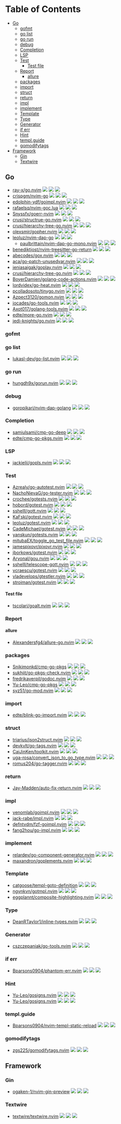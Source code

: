 # Table of Contents

<!-- toc -->

- [Go](#go)
  - [gofmt](#gofmt)
  - [go list](#go-list)
  - [go run](#go-run)
  - [debug](#debug)
  - [Completion](#completion)
  - [LSP](#lsp)
  - [Test](#test)
    - [Test file](#test-file)
  - [Report](#report)
    - [allure](#allure)
  - [packages](#packages)
  - [import](#import)
  - [struct](#struct)
  - [return](#return)
  - [impl](#impl)
  - [implement](#implement)
  - [Template](#template)
  - [Type](#type)
  - [Generator](#generator)
  - [if err](#if-err)
  - [Hint](#hint)
  - [templ.guide](#templguide)
  - [gomodifytags](#gomodifytags)
- [Framework](#framework)
  - [Gin](#gin)
  - [Textwire](#textwire)

<!-- tocstop -->

## Go

- [ray-x/go.nvim](https://github.com/ray-x/go.nvim) ![](https://img.shields.io/github/stars/ray-x/go.nvim) ![](https://img.shields.io/github/last-commit/ray-x/go.nvim) ![](https://img.shields.io/github/commit-activity/y/ray-x/go.nvim)
- [crispgm/nvim-go](https://github.com/crispgm/nvim-go) ![](https://img.shields.io/github/stars/crispgm/nvim-go) ![](https://img.shields.io/github/last-commit/crispgm/nvim-go) ![](https://img.shields.io/github/commit-activity/y/crispgm/nvim-go)
- [edolphin-ydf/goimpl.nvim](https://github.com/edolphin-ydf/goimpl.nvim) ![](https://img.shields.io/github/stars/edolphin-ydf/goimpl.nvim) ![](https://img.shields.io/github/last-commit/edolphin-ydf/goimpl.nvim) ![](https://img.shields.io/github/commit-activity/y/edolphin-ydf/goimpl.nvim)
- [rafaelsq/nvim-goc.lua](https://github.com/rafaelsq/nvim-goc.lua) ![](https://img.shields.io/github/stars/rafaelsq/nvim-goc.lua) ![](https://img.shields.io/github/last-commit/rafaelsq/nvim-goc.lua) ![](https://img.shields.io/github/commit-activity/y/rafaelsq/nvim-goc.lua)
- [Snyssfx/goerr-nvim](https://github.com/Snyssfx/goerr-nvim) ![](https://img.shields.io/github/stars/Snyssfx/goerr-nvim) ![](https://img.shields.io/github/last-commit/Snyssfx/goerr-nvim) ![](https://img.shields.io/github/commit-activity/y/Snyssfx/goerr-nvim)
- [crusj/structrue-go.nvim](https://github.com/crusj/structrue-go.nvim) ![](https://img.shields.io/github/stars/crusj/structrue-go.nvim) ![](https://img.shields.io/github/last-commit/crusj/structrue-go.nvim) ![](https://img.shields.io/github/commit-activity/y/crusj/structrue-go.nvim)
- [crusj/hierarchy-tree-go.nvim](https://github.com/crusj/hierarchy-tree-go.nvim) ![](https://img.shields.io/github/stars/crusj/hierarchy-tree-go.nvim) ![](https://img.shields.io/github/last-commit/crusj/hierarchy-tree-go.nvim) ![](https://img.shields.io/github/commit-activity/y/crusj/hierarchy-tree-go.nvim)
- [olexsmir/gopher.nvim](https://github.com/olexsmir/gopher.nvim) ![](https://img.shields.io/github/stars/olexsmir/gopher.nvim) ![](https://img.shields.io/github/last-commit/olexsmir/gopher.nvim) ![](https://img.shields.io/github/commit-activity/y/olexsmir/gopher.nvim)
- [leoluz/nvim-dap-go](https://github.com/leoluz/nvim-dap-go) ![](https://img.shields.io/github/stars/leoluz/nvim-dap-go) ![](https://img.shields.io/github/last-commit/leoluz/nvim-dap-go) ![](https://img.shields.io/github/commit-activity/y/leoluz/nvim-dap-go)
  - [paulbrittain/nvim-dap-go-mono.nvim](https://github.com/paulbrittain/nvim-dap-go-mono.nvim) ![](https://img.shields.io/github/stars/paulbrittain/nvim-dap-go-mono.nvim) ![](https://img.shields.io/github/last-commit/paulbrittain/nvim-dap-go-mono.nvim) ![](https://img.shields.io/github/commit-activity/y/paulbrittain/nvim-dap-go-mono.nvim)
- [benediktjost/nvim-treesitter-go-return](https://github.com/benediktjost/nvim-treesitter-go-return) ![](https://img.shields.io/github/stars/benediktjost/nvim-treesitter-go-return) ![](https://img.shields.io/github/last-commit/benediktjost/nvim-treesitter-go-return) ![](https://img.shields.io/github/commit-activity/y/benediktjost/nvim-treesitter-go-return)
- [abecodes/gox.nvim](https://github.com/abecodes/gox.nvim) ![](https://img.shields.io/github/stars/abecodes/gox.nvim) ![](https://img.shields.io/github/last-commit/abecodes/gox.nvim) ![](https://img.shields.io/github/commit-activity/y/abecodes/gox.nvim)
- [aca/go-patch-unusedvar.nvim](https://github.com/aca/go-patch-unusedvar.nvim) ![](https://img.shields.io/github/stars/aca/go-patch-unusedvar.nvim) ![](https://img.shields.io/github/last-commit/aca/go-patch-unusedvar.nvim) ![](https://img.shields.io/github/commit-activity/y/aca/go-patch-unusedvar.nvim)
- [jeniasaigak/goplay.nvim](https://github.com/jeniasaigak/goplay.nvim) ![](https://img.shields.io/github/stars/jeniasaigak/goplay.nvim) ![](https://img.shields.io/github/last-commit/jeniasaigak/goplay.nvim) ![](https://img.shields.io/github/commit-activity/y/jeniasaigak/goplay.nvim)
- [crusj/hierarchy-tree-go.nvim](https://github.com/crusj/hierarchy-tree-go.nvim) ![](https://img.shields.io/github/stars/crusj/hierarchy-tree-go.nvim) ![](https://img.shields.io/github/last-commit/crusj/hierarchy-tree-go.nvim) ![](https://img.shields.io/github/commit-activity/y/crusj/hierarchy-tree-go.nvim)
- [BoyerDamien/golang-code-actions.nvim](https://github.com/BoyerDamien/golang-code-actions.nvim) ![](https://img.shields.io/github/stars/BoyerDamien/golang-code-actions.nvim) ![](https://img.shields.io/github/last-commit/BoyerDamien/golang-code-actions.nvim) ![](https://img.shields.io/github/commit-activity/y/BoyerDamien/golang-code-actions.nvim)
- [lordvidex/go-heat.nvim](https://github.com/lordvidex/go-heat.nvim) ![](https://img.shields.io/github/stars/lordvidex/go-heat.nvim) ![](https://img.shields.io/github/last-commit/lordvidex/go-heat.nvim) ![](https://img.shields.io/github/commit-activity/y/lordvidex/go-heat.nvim)
- [pcolladosoto/tinygo.nvim](https://github.com/pcolladosoto/tinygo.nvim) ![](https://img.shields.io/github/stars/pcolladosoto/tinygo.nvim) ![](https://img.shields.io/github/last-commit/pcolladosoto/tinygo.nvim) ![](https://img.shields.io/github/commit-activity/y/pcolladosoto/tinygo.nvim)
- [Azpect3120/gomon.nvim](https://github.com/Azpect3120/gomon.nvim) ![](https://img.shields.io/github/stars/Azpect3120/gomon.nvim) ![](https://img.shields.io/github/last-commit/Azpect3120/gomon.nvim) ![](https://img.shields.io/github/commit-activity/y/Azpect3120/gomon.nvim)
- [jocades/go-tools.nvim](https://github.com/jocades/go-tools.nvim) ![](https://img.shields.io/github/stars/jocades/go-tools.nvim) ![](https://img.shields.io/github/last-commit/jocades/go-tools.nvim) ![](https://img.shields.io/github/commit-activity/y/jocades/go-tools.nvim)
- [Axot017/golang-tools.nvim](https://github.com/Axot017/golang-tools.nvim) ![](https://img.shields.io/github/stars/Axot017/golang-tools.nvim) ![](https://img.shields.io/github/last-commit/Axot017/golang-tools.nvim) ![](https://img.shields.io/github/commit-activity/y/Axot017/golang-tools.nvim)
- [edte/more-go.nvim](https://github.com/edte/more-go.nvim) ![](https://img.shields.io/github/stars/edte/more-go.nvim) ![](https://img.shields.io/github/last-commit/edte/more-go.nvim) ![](https://img.shields.io/github/commit-activity/y/edte/more-go.nvim)
- [jedi-knights/go.nvim](https://github.com/jedi-knights/go.nvim) ![](https://img.shields.io/github/stars/jedi-knights/go.nvim) ![](https://img.shields.io/github/last-commit/jedi-knights/go.nvim) ![](https://img.shields.io/github/commit-activity/y/jedi-knights/go.nvim)

### gofmt


### go list

- [lukasl-dev/go-list.nvim](https://github.com/lukasl-dev/go-list.nvim) ![](https://img.shields.io/github/stars/lukasl-dev/go-list.nvim) ![](https://img.shields.io/github/last-commit/lukasl-dev/go-list.nvim) ![](https://img.shields.io/github/commit-activity/y/lukasl-dev/go-list.nvim)

### go run

- [hungdh9x/gorun.nvim](https://github.com/hungdh9x/gorun.nvim) ![](https://img.shields.io/github/stars/hungdh9x/gorun.nvim) ![](https://img.shields.io/github/last-commit/hungdh9x/gorun.nvim) ![](https://img.shields.io/github/commit-activity/y/hungdh9x/gorun.nvim)

### debug

- [goropikari/nvim-dap-golang](https://github.com/goropikari/nvim-dap-golang) ![](https://img.shields.io/github/stars/goropikari/nvim-dap-golang) ![](https://img.shields.io/github/last-commit/goropikari/nvim-dap-golang) ![](https://img.shields.io/github/commit-activity/y/goropikari/nvim-dap-golang)

### Completion

- [samiulsami/cmp-go-deep](https://github.com/samiulsami/cmp-go-deep) ![](https://img.shields.io/github/stars/samiulsami/cmp-go-deep) ![](https://img.shields.io/github/last-commit/samiulsami/cmp-go-deep) ![](https://img.shields.io/github/commit-activity/y/samiulsami/cmp-go-deep)
- [edte/cmp-go-pkgs.nvim](https://github.com/edte/cmp-go-pkgs.nvim) ![](https://img.shields.io/github/stars/edte/cmp-go-pkgs.nvim) ![](https://img.shields.io/github/last-commit/edte/cmp-go-pkgs.nvim) ![](https://img.shields.io/github/commit-activity/y/edte/cmp-go-pkgs.nvim)

### LSP

- [jackielii/gopls.nvim](https://github.com/jackielii/gopls.nvim) ![](https://img.shields.io/github/stars/jackielii/gopls.nvim) ![](https://img.shields.io/github/last-commit/jackielii/gopls.nvim) ![](https://img.shields.io/github/commit-activity/y/jackielii/gopls.nvim)

### Test

- [Azrealy/go-autotest.nvim](https://github.com/Azrealy/go-autotest.nvim) ![](https://img.shields.io/github/stars/Azrealy/go-autotest.nvim) ![](https://img.shields.io/github/last-commit/Azrealy/go-autotest.nvim) ![](https://img.shields.io/github/commit-activity/y/Azrealy/go-autotest.nvim)
- [NachoNievaG/go-tester.nvim](https://github.com/NachoNievaG/go-tester.nvim) ![](https://img.shields.io/github/stars/NachoNievaG/go-tester.nvim) ![](https://img.shields.io/github/last-commit/NachoNievaG/go-tester.nvim) ![](https://img.shields.io/github/commit-activity/y/NachoNievaG/go-tester.nvim)
- [crochee/gotests.nvim](https://github.com/crochee/gotests.nvim) ![](https://img.shields.io/github/stars/crochee/gotests.nvim) ![](https://img.shields.io/github/last-commit/crochee/gotests.nvim) ![](https://img.shields.io/github/commit-activity/y/crochee/gotests.nvim)
- [hobord/gotest.nvim](https://github.com/hobord/gotest.nvim) ![](https://img.shields.io/github/stars/hobord/gotest.nvim) ![](https://img.shields.io/github/last-commit/hobord/gotest.nvim) ![](https://img.shields.io/github/commit-activity/y/hobord/gotest.nvim)
- [sshelll/gott.nvim](https://github.com/sshelll/gott.nvim) ![](https://img.shields.io/github/stars/sshelll/gott.nvim) ![](https://img.shields.io/github/last-commit/sshelll/gott.nvim) ![](https://img.shields.io/github/commit-activity/y/sshelll/gott.nvim)
- [KaFski/gotest.nvim](https://github.com/KaFski/gotest.nvim) ![](https://img.shields.io/github/stars/KaFski/gotest.nvim) ![](https://img.shields.io/github/last-commit/KaFski/gotest.nvim) ![](https://img.shields.io/github/commit-activity/y/KaFski/gotest.nvim)
- [leoluz/gotest.nvim](https://github.com/leoluz/gotest.nvim) ![](https://img.shields.io/github/stars/leoluz/gotest.nvim) ![](https://img.shields.io/github/last-commit/leoluz/gotest.nvim) ![](https://img.shields.io/github/commit-activity/y/leoluz/gotest.nvim)
- [CadeMichael/gotest.nvim](https://github.com/CadeMichael/gotest.nvim) ![](https://img.shields.io/github/stars/CadeMichael/gotest.nvim) ![](https://img.shields.io/github/last-commit/CadeMichael/gotest.nvim) ![](https://img.shields.io/github/commit-activity/y/CadeMichael/gotest.nvim)
- [yanskun/gotests.nvim](https://github.com/yanskun/gotests.nvim) ![](https://img.shields.io/github/stars/yanskun/gotests.nvim) ![](https://img.shields.io/github/last-commit/yanskun/gotests.nvim) ![](https://img.shields.io/github/commit-activity/y/yanskun/gotests.nvim)
- [mitubaEX/toggle_go_test_file.nvim](https://github.com/mitubaEX/toggle_go_test_file.nvim) ![](https://img.shields.io/github/stars/mitubaEX/toggle_go_test_file.nvim) ![](https://img.shields.io/github/last-commit/mitubaEX/toggle_go_test_file.nvim) ![](https://img.shields.io/github/commit-activity/y/mitubaEX/toggle_go_test_file.nvim)
- [jamespixovr/pixovr.nvim](https://github.com/jamespixovr/pixovr.nvim) ![](https://img.shields.io/github/stars/jamespixovr/pixovr.nvim) ![](https://img.shields.io/github/last-commit/jamespixovr/pixovr.nvim) ![](https://img.shields.io/github/commit-activity/y/jamespixovr/pixovr.nvim)
- [jborkows/gotest.nvim](https://github.com/jborkows/gotest.nvim) ![](https://img.shields.io/github/stars/jborkows/gotest.nvim) ![](https://img.shields.io/github/last-commit/jborkows/gotest.nvim) ![](https://img.shields.io/github/commit-activity/y/jborkows/gotest.nvim)
- [Aryonal/gou.nvim](https://github.com/Aryonal/gou.nvim) ![](https://img.shields.io/github/stars/Aryonal/gou.nvim) ![](https://img.shields.io/github/last-commit/Aryonal/gou.nvim) ![](https://img.shields.io/github/commit-activity/y/Aryonal/gou.nvim)
- [sshelll/telescope-gott.nvim](https://github.com/sshelll/telescope-gott.nvim) ![](https://img.shields.io/github/stars/sshelll/telescope-gott.nvim) ![](https://img.shields.io/github/last-commit/sshelll/telescope-gott.nvim) ![](https://img.shields.io/github/commit-activity/y/sshelll/telescope-gott.nvim)
- [vcraescu/gotest.nvim](https://github.com/vcraescu/gotest.nvim) ![](https://img.shields.io/github/stars/vcraescu/gotest.nvim) ![](https://img.shields.io/github/last-commit/vcraescu/gotest.nvim) ![](https://img.shields.io/github/commit-activity/y/vcraescu/gotest.nvim)
- [vladevelops/gtestler.nvim](https://github.com/vladevelops/gtestler.nvim) ![](https://img.shields.io/github/stars/vladevelops/gtestler.nvim) ![](https://img.shields.io/github/last-commit/vladevelops/gtestler.nvim) ![](https://img.shields.io/github/commit-activity/y/vladevelops/gtestler.nvim)
- [stroiman/gotest.nvim](https://github.com/stroiman/gotest.nvim) ![](https://img.shields.io/github/stars/stroiman/gotest.nvim) ![](https://img.shields.io/github/last-commit/stroiman/gotest.nvim) ![](https://img.shields.io/github/commit-activity/y/stroiman/gotest.nvim)

#### Test file

- [tscolari/goalt.nvim](https://github.com/tscolari/goalt.nvim) ![](https://img.shields.io/github/stars/tscolari/goalt.nvim) ![](https://img.shields.io/github/last-commit/tscolari/goalt.nvim) ![](https://img.shields.io/github/commit-activity/y/tscolari/goalt.nvim)

### Report

#### allure

- [Alexandersfg4/allure-go.nvim](https://github.com/Alexandersfg4/allure-go.nvim) ![](https://img.shields.io/github/stars/Alexandersfg4/allure-go.nvim) ![](https://img.shields.io/github/last-commit/Alexandersfg4/allure-go.nvim) ![](https://img.shields.io/github/commit-activity/y/Alexandersfg4/allure-go.nvim)

### packages

- [Snikimonkd/cmp-go-pkgs](https://github.com/Snikimonkd/cmp-go-pkgs) ![](https://img.shields.io/github/stars/Snikimonkd/cmp-go-pkgs) ![](https://img.shields.io/github/last-commit/Snikimonkd/cmp-go-pkgs) ![](https://img.shields.io/github/commit-activity/y/Snikimonkd/cmp-go-pkgs)
- [sukhjit/go-pkgs-check.nvim](https://github.com/sukhjit/go-pkgs-check.nvim) ![](https://img.shields.io/github/stars/sukhjit/go-pkgs-check.nvim) ![](https://img.shields.io/github/last-commit/sukhjit/go-pkgs-check.nvim) ![](https://img.shields.io/github/commit-activity/y/sukhjit/go-pkgs-check.nvim)
- [fredrikaverpil/godoc.nvim](https://github.com/fredrikaverpil/godoc.nvim) ![](https://img.shields.io/github/stars/fredrikaverpil/godoc.nvim) ![](https://img.shields.io/github/last-commit/fredrikaverpil/godoc.nvim) ![](https://img.shields.io/github/commit-activity/y/fredrikaverpil/godoc.nvim)
- [Yu-Leo/cmp-go-pkgs](https://github.com/Yu-Leo/cmp-go-pkgs) ![](https://img.shields.io/github/stars/Yu-Leo/cmp-go-pkgs) ![](https://img.shields.io/github/last-commit/Yu-Leo/cmp-go-pkgs) ![](https://img.shields.io/github/commit-activity/y/Yu-Leo/cmp-go-pkgs)
- [syz51/go-mod.nvim](https://github.com/syz51/go-mod.nvim) ![](https://img.shields.io/github/stars/syz51/go-mod.nvim) ![](https://img.shields.io/github/last-commit/syz51/go-mod.nvim) ![](https://img.shields.io/github/commit-activity/y/syz51/go-mod.nvim)

### import

- [edte/blink-go-import.nvim](https://github.com/edte/blink-go-import.nvim) ![](https://img.shields.io/github/stars/edte/blink-go-import.nvim) ![](https://img.shields.io/github/last-commit/edte/blink-go-import.nvim) ![](https://img.shields.io/github/commit-activity/y/edte/blink-go-import.nvim)

### struct

- [triarius/json2struct.nvim](https://github.com/triarius/json2struct.nvim) ![](https://img.shields.io/github/stars/triarius/json2struct.nvim) ![](https://img.shields.io/github/last-commit/triarius/json2struct.nvim) ![](https://img.shields.io/github/commit-activity/y/triarius/json2struct.nvim)
- [devkvlt/go-tags.nvim](https://github.com/devkvlt/go-tags.nvim) ![](https://img.shields.io/github/stars/devkvlt/go-tags.nvim) ![](https://img.shields.io/github/last-commit/devkvlt/go-tags.nvim) ![](https://img.shields.io/github/commit-activity/y/devkvlt/go-tags.nvim)
- [CaiJinKen/toolkit.nvim](https://github.com/CaiJinKen/toolkit.nvim) ![](https://img.shields.io/github/stars/CaiJinKen/toolkit.nvim) ![](https://img.shields.io/github/last-commit/CaiJinKen/toolkit.nvim) ![](https://img.shields.io/github/commit-activity/y/CaiJinKen/toolkit.nvim)
- [uga-rosa/convert_json_to_go_type.nvim](https://github.com/uga-rosa/convert_json_to_go_type.nvim) ![](https://img.shields.io/github/stars/uga-rosa/convert_json_to_go_type.nvim) ![](https://img.shields.io/github/last-commit/uga-rosa/convert_json_to_go_type.nvim) ![](https://img.shields.io/github/commit-activity/y/uga-rosa/convert_json_to_go_type.nvim)
- [romus204/go-tagger.nvim](https://github.com/romus204/go-tagger.nvim) ![](https://img.shields.io/github/stars/romus204/go-tagger.nvim) ![](https://img.shields.io/github/last-commit/romus204/go-tagger.nvim) ![](https://img.shields.io/github/commit-activity/y/romus204/go-tagger.nvim)

### return

- [Jay-Madden/auto-fix-return.nvim](https://github.com/Jay-Madden/auto-fix-return.nvim) ![](https://img.shields.io/github/stars/Jay-Madden/auto-fix-return.nvim) ![](https://img.shields.io/github/last-commit/Jay-Madden/auto-fix-return.nvim) ![](https://img.shields.io/github/commit-activity/y/Jay-Madden/auto-fix-return.nvim)

### impl

- [venomlab/goimpl.nvim](https://github.com/venomlab/goimpl.nvim) ![](https://img.shields.io/github/stars/venomlab/goimpl.nvim) ![](https://img.shields.io/github/last-commit/venomlab/goimpl.nvim) ![](https://img.shields.io/github/commit-activity/y/venomlab/goimpl.nvim)
- [jack-rabe/impl.nvim](https://github.com/jack-rabe/impl.nvim) ![](https://img.shields.io/github/stars/jack-rabe/impl.nvim) ![](https://img.shields.io/github/last-commit/jack-rabe/impl.nvim) ![](https://img.shields.io/github/commit-activity/y/jack-rabe/impl.nvim)
- [defntvdm/fzf-goimpl.nvim](https://github.com/defntvdm/fzf-goimpl.nvim) ![](https://img.shields.io/github/stars/defntvdm/fzf-goimpl.nvim) ![](https://img.shields.io/github/last-commit/defntvdm/fzf-goimpl.nvim) ![](https://img.shields.io/github/commit-activity/y/defntvdm/fzf-goimpl.nvim)
- [fang2hou/go-impl.nvim](https://github.com/fang2hou/go-impl.nvim) ![](https://img.shields.io/github/stars/fang2hou/go-impl.nvim) ![](https://img.shields.io/github/last-commit/fang2hou/go-impl.nvim) ![](https://img.shields.io/github/commit-activity/y/fang2hou/go-impl.nvim)

### implement

- [relardev/go-component-generator.nvim](https://github.com/relardev/go-component-generator.nvim) ![](https://img.shields.io/github/stars/relardev/go-component-generator.nvim) ![](https://img.shields.io/github/last-commit/relardev/go-component-generator.nvim) ![](https://img.shields.io/github/commit-activity/y/relardev/go-component-generator.nvim)
- [maxandron/goplements.nvim](https://github.com/maxandron/goplements.nvim) ![](https://img.shields.io/github/stars/maxandron/goplements.nvim) ![](https://img.shields.io/github/last-commit/maxandron/goplements.nvim) ![](https://img.shields.io/github/commit-activity/y/maxandron/goplements.nvim)

### Template

- [catgoose/templ-goto-definition](https://github.com/catgoose/templ-goto-definition) ![](https://img.shields.io/github/stars/catgoose/templ-goto-definition) ![](https://img.shields.io/github/last-commit/catgoose/templ-goto-definition) ![](https://img.shields.io/github/commit-activity/y/catgoose/templ-goto-definition)
- [ngynkvn/gotmpl.nvim](https://github.com/ngynkvn/gotmpl.nvim) ![](https://img.shields.io/github/stars/ngynkvn/gotmpl.nvim) ![](https://img.shields.io/github/last-commit/ngynkvn/gotmpl.nvim) ![](https://img.shields.io/github/commit-activity/y/ngynkvn/gotmpl.nvim)
- [eggplannt/composite-highlighting.nvim](https://github.com/eggplannt/composite-highlighting.nvim) ![](https://img.shields.io/github/stars/eggplannt/composite-highlighting.nvim) ![](https://img.shields.io/github/last-commit/eggplannt/composite-highlighting.nvim) ![](https://img.shields.io/github/commit-activity/y/eggplannt/composite-highlighting.nvim)

### Type

- [DeanRTaylor1/inline-types.nvim](https://github.com/DeanRTaylor1/inline-types.nvim) ![](https://img.shields.io/github/stars/DeanRTaylor1/inline-types.nvim) ![](https://img.shields.io/github/last-commit/DeanRTaylor1/inline-types.nvim) ![](https://img.shields.io/github/commit-activity/y/DeanRTaylor1/inline-types.nvim)

### Generator

- [cszczepaniak/go-tools.nvim](https://github.com/cszczepaniak/go-tools.nvim) ![](https://img.shields.io/github/stars/cszczepaniak/go-tools.nvim) ![](https://img.shields.io/github/last-commit/cszczepaniak/go-tools.nvim) ![](https://img.shields.io/github/commit-activity/y/cszczepaniak/go-tools.nvim)

### if err

- [Bparsons0904/phantom-err.nvim](https://github.com/Bparsons0904/phantom-err.nvim) ![](https://img.shields.io/github/stars/Bparsons0904/phantom-err.nvim) ![](https://img.shields.io/github/last-commit/Bparsons0904/phantom-err.nvim) ![](https://img.shields.io/github/commit-activity/y/Bparsons0904/phantom-err.nvim)

### Hint

- [Yu-Leo/gosigns.nvim](https://github.com/Yu-Leo/gosigns.nvim) ![](https://img.shields.io/github/stars/Yu-Leo/gosigns.nvim) ![](https://img.shields.io/github/last-commit/Yu-Leo/gosigns.nvim) ![](https://img.shields.io/github/commit-activity/y/Yu-Leo/gosigns.nvim)
- [Yu-Leo/gosigns.nvim](https://github.com/Yu-Leo/gosigns.nvim) ![](https://img.shields.io/github/stars/Yu-Leo/gosigns.nvim) ![](https://img.shields.io/github/last-commit/Yu-Leo/gosigns.nvim) ![](https://img.shields.io/github/commit-activity/y/Yu-Leo/gosigns.nvim)

### templ.guide

- [Bparsons0904/nvim-templ-static-reload](https://github.com/Bparsons0904/nvim-templ-static-reload) ![](https://img.shields.io/github/stars/Bparsons0904/nvim-templ-static-reload) ![](https://img.shields.io/github/last-commit/Bparsons0904/nvim-templ-static-reload) ![](https://img.shields.io/github/commit-activity/y/Bparsons0904/nvim-templ-static-reload)

### gomodifytags

- [zgs225/gomodifytags.nvim](https://github.com/zgs225/gomodifytags.nvim) ![](https://img.shields.io/github/stars/zgs225/gomodifytags.nvim) ![](https://img.shields.io/github/last-commit/zgs225/gomodifytags.nvim) ![](https://img.shields.io/github/commit-activity/y/zgs225/gomodifytags.nvim)

## Framework

### Gin

- [ogaken-1/nvim-gin-preview](https://github.com/ogaken-1/nvim-gin-preview) ![](https://img.shields.io/github/stars/ogaken-1/nvim-gin-preview) ![](https://img.shields.io/github/last-commit/ogaken-1/nvim-gin-preview) ![](https://img.shields.io/github/commit-activity/y/ogaken-1/nvim-gin-preview)

### Textwire

- [textwire/textwire.nvim](https://github.com/textwire/textwire.nvim) ![](https://img.shields.io/github/stars/textwire/textwire.nvim) ![](https://img.shields.io/github/last-commit/textwire/textwire.nvim) ![](https://img.shields.io/github/commit-activity/y/textwire/textwire.nvim)
